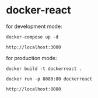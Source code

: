# docker-react

for development mode:

`docker-compose up -d`

`http://localhost:3000`

for production mode:

`docker build -t dockerreact .`

`docker run -p 8080:80 dockerreact`

`http://localhost:8080`
